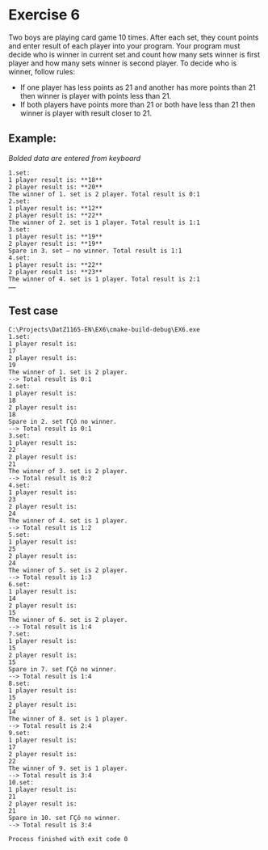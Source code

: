 # Exercise 6

Two boys are playing card game 10 times. After each set, they count points and enter result of each player into your program. Your program must decide who is winner in current set and count how many sets winner is first player and how many sets winner is second player. To decide who is winner, follow rules:
- If one player has less points as 21 and another has more points than 21 then winner is player with points less than 21.
- If both players have points more than 21 or both have less than 21 then winner is player with result closer to 21.

## Example: 
_Bolded data are entered from keyboard_
```
1.set: 
1 player result is: **18**
2 player result is: **20**
The winner of 1. set is 2 player. Total result is 0:1
2.set: 
1 player result is: **12**
2 player result is: **22**
The winner of 2. set is 1 player. Total result is 1:1
3.set: 
1 player result is: **19**
2 player result is: **19**
Spare in 3. set – no winner. Total result is 1:1
4.set: 
1 player result is: **22**
2 player result is: **23**
The winner of 4. set is 1 player. Total result is 2:1
……
```
## Test case

```text
C:\Projects\DatZ1165-EN\EX6\cmake-build-debug\EX6.exe
1.set:
1 player result is:
17
2 player result is:
19
The winner of 1. set is 2 player.
--> Total result is 0:1
2.set:
1 player result is:
18
2 player result is:
18
Spare in 2. set ΓÇô no winner.
--> Total result is 0:1
3.set:
1 player result is:
22
2 player result is:
21
The winner of 3. set is 2 player.
--> Total result is 0:2
4.set:
1 player result is:
23
2 player result is:
24
The winner of 4. set is 1 player.
--> Total result is 1:2
5.set:
1 player result is:
25
2 player result is:
24
The winner of 5. set is 2 player.
--> Total result is 1:3
6.set:
1 player result is:
14
2 player result is:
15
The winner of 6. set is 2 player.
--> Total result is 1:4
7.set:
1 player result is:
15
2 player result is:
15
Spare in 7. set ΓÇô no winner.
--> Total result is 1:4
8.set:
1 player result is:
15
2 player result is:
14
The winner of 8. set is 1 player.
--> Total result is 2:4
9.set:
1 player result is:
17
2 player result is:
22
The winner of 9. set is 1 player.
--> Total result is 3:4
10.set:
1 player result is:
21
2 player result is:
21
Spare in 10. set ΓÇô no winner.
--> Total result is 3:4

Process finished with exit code 0
```

